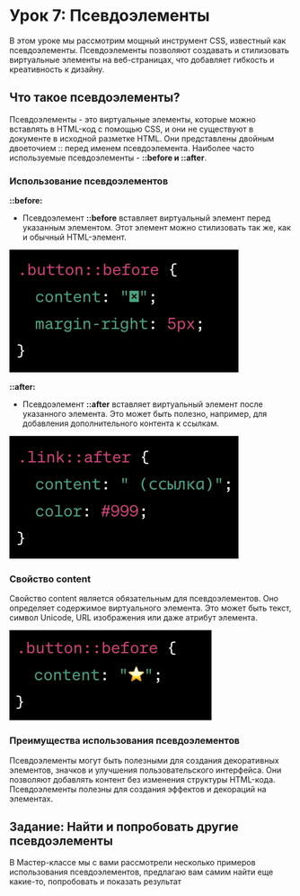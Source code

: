 # Урок 7: Псевдоэлементы

В этом уроке мы рассмотрим мощный инструмент CSS, известный как псевдоэлементы. Псевдоэлементы позволяют создавать и стилизовать виртуальные элементы на веб-страницах, что добавляет гибкость и креативность к дизайну.

## Что такое псевдоэлементы?

Псевдоэлементы - это виртуальные элементы, которые можно вставлять в HTML-код с помощью CSS, и они не существуют в документе в исходной разметке HTML. Они представлены двойным двоеточием :: перед именем псевдоэлемента. Наиболее часто используемые псевдоэлементы - **::before и ::after**.

### Использование псевдоэлементов

**::before:**

- Псевдоэлемент **::before** вставляет виртуальный элемент перед указанным элементом. Этот элемент можно стилизовать так же, как и обычный HTML-элемент.

<img src="/FRONTEND_module_7/5. FRONTEND_module__5/les_8/images/8-1.png" alt="Пример">


**::after:**

- Псевдоэлемент **::after** вставляет виртуальный элемент после указанного элемента. Это может быть полезно, например, для добавления дополнительного контента к ссылкам.

<img src="/FRONTEND_module_7/5. FRONTEND_module__5/les_8/images/8-2.png" alt="Пример">

### Свойство content

Свойство content является обязательным для псевдоэлементов. Оно определяет содержимое виртуального элемента. Это может быть текст, символ Unicode, URL изображения или даже атрибут элемента.

<img src="/FRONTEND_module_7/5. FRONTEND_module__5/les_8/images/8-3.png" alt="Пример">

### Преимущества использования псевдоэлементов

Псевдоэлементы могут быть полезными для создания декоративных элементов, значков и улучшения пользовательского интерфейса.
Они позволяют добавлять контент без изменения структуры HTML-кода.
Псевдоэлементы полезны для создания эффектов и декораций на элементах.

## Задание:  Найти и попробовать другие псевдоэлементы



В Мастер-классе мы с вами рассмотрели несколько примеров использования псевдоэлементов, предлагаю вам самим найти еще какие-то, попробовать и показать результат
